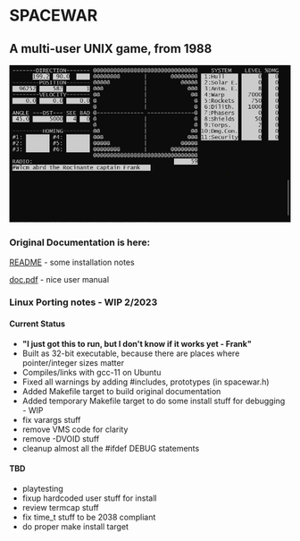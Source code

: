 
# SPACEWAR

## A multi-user UNIX game, from 1988

![screenshot](img/spacewar.png)

### Original Documentation is here:
[README](README) - some installation notes

[doc.pdf](doc.pdf) - nice user manual

### Linux Porting notes - WIP 2/2023

#### Current Status
- **"I just got this to run, but I don't know if it works yet - Frank"**
- Built as 32-bit executable, because there are places where pointer/integer sizes matter
- Compiles/links with gcc-11 on Ubuntu
- Fixed all warnings by adding #includes, prototypes (in spacewar.h)
- Added Makefile target to build original documentation
- Added temporary Makefile target to do some install stuff for debugging - WIP
- fix varargs stuff
- remove VMS code for clarity
- remove -DVOID stuff
- cleanup almost all the #ifdef DEBUG statements

#### TBD 
- playtesting
- fixup hardcoded user stuff for install
- review termcap stuff
- fix time_t stuff to be 2038 compliant
- do proper make install target





